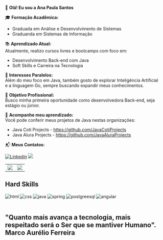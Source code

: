 👋 **Olá! Eu sou a Ana Paula Santos**  

🎓 **Formação Acadêmica:**
- Graduada em Análise e Desenvolvimento de Sistemas
- Graduanda em Sistemas de Informação

📚 **Aprendizado Atual:**  
Atualmente, realizo cursos livres e bootcamps com foco em:
- Desenvolvimento Back-end com Java
- Soft Skills e Carreira na Tecnologia

🚀 **Interesses Paralelos:**  
Além do meu foco em Java, também gosto de explorar Inteligência Artificial e a linguagem Go, sempre buscando expandir meus conhecimentos.

💼 **Objetivo Profissional:**  
Busco minha primeira oportunidade como desenvolvedora Back-end, seja estágio ou júnior.

🔗 **Acompanhe meu aprendizado:**  
Você pode conferir meus projetos de Java nestas organizações:
- Java Coti Projects - https://github.com/JavaCotiProjects
- Java Alura Projects - https://github.com/JavaAluraProjects

📬 **Meus Contatos:**

[![Linkedin](https://img.shields.io/badge/LinkedIn-0077B5?style=for-the-badge&logo=linkedin&logoColor=white)](https://www.linkedin.com/in/dev-anapaulasantos/)
<a href = "mailto:anapaulald90@gmail.com"> <img src="https://img.shields.io/badge/Gmail-D14836?style=for-the-badge&logo=gmail&logoColor=white" target="_blank"></a>

<table>
    <tr>
      <td align="center" style="padding=0;width=50%;">
        <img align="center" style="padding=0;" src="https://github-readme-stats.vercel.app/api/?username=anapaulasantos90&show_icons=true&title_color=7159c1&text_color=9f9f9f&bg_color=00000000&hide_border=true&icon_color=7159c1&hide_title=true&count_private=true" />
      </td>
      <td align="center" style="padding=0;width=50%;">
        <img align="center" style="padding=0;" src="https://github-readme-stats.vercel.app/api/top-langs/?username=anapaulasantos90&show_icons=true&title_color=7159c1&text_color=9f9f9f&bg_color=00000000&hide_border=true&icon_color=7159c1&count_private=true" />
      </td>
    </tr>
</table>
</div>

## Hard Skills

<div style="display: inline_block">
    <img align="center" alt="html" src="https://img.shields.io/badge/HTML-239120?style=for-the-badge&logo=html5&logoColor=white"/>
    <img align="center" alt="css" src="https://img.shields.io/badge/CSS-239120?&style=for-the-badge&logo=css3&logoColor=white"/>
    <img align="center" alt="java" src="https://img.shields.io/badge/Java-ED8B00?style=for-the-badge&logo=java&logoColor=white"/>
    <img align="center" alt="spring" src="https://img.shields.io/badge/Spring-6DB33F?style=for-the-badge&logo=spring&logoColor=white"/>
    <img align="center" alt="postgreesql" src="https://img.shields.io/badge/PostgreSQL-316192?style=for-the-badge&logo=postgresql&logoColor=white"/>
    <img align="center" alt="angular" src="https://img.shields.io/badge/Angular-DD0031?style=for-the-badge&logo=angular&logoColor=white"/>
</div><br/>

## "Quanto mais avança a tecnologia, mais respeitado será o Ser que se mantiver Humano".   Marco Aurélio Ferreira






